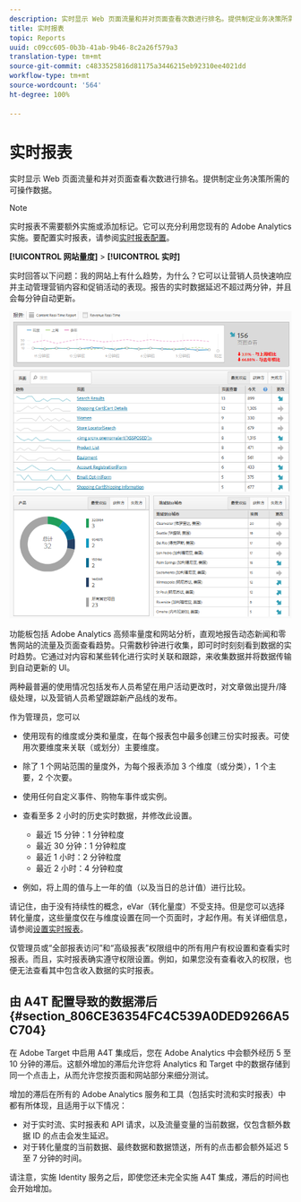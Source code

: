 ```yaml
---
description: 实时显示 Web 页面流量和并对页面查看次数进行排名。提供制定业务决策所需的可操作数据。
title: 实时报表
topic: Reports
uuid: c09cc605-0b3b-41ab-9b46-8c2a26f579a3
translation-type: tm+mt
source-git-commit: c4833525816d81175a3446215eb92310ee4021dd
workflow-type: tm+mt
source-wordcount: '564'
ht-degree: 100%

---
```



# 实时报表

实时显示 Web 页面流量和并对页面查看次数进行排名。提供制定业务决策所需的可操作数据。

>[!NOTE]
>
>实时报表不需要额外实施或添加标记。它可以充分利用您现有的 Adobe Analytics 实施。要配置实时报表，请参阅[实时报表配置](/help/admin/admin/realtime/t-realtime-admin.md)。

**[!UICONTROL 网站量度]** > **[!UICONTROL 实时]**

实时回答以下问题：我的网站上有什么趋势，为什么？它可以让营销人员快速响应并主动管理营销内容和促销活动的表现。报告的实时数据延迟不超过两分钟，并且会每分钟自动更新。

![](assets/report-realtime.png)

功能板包括 Adobe Analytics 高频率量度和网站分析，直观地报告动态新闻和零售网站的流量及页面查看趋势。只需数秒钟进行收集，即可时时刻刻看到数据的实时趋势。它通过对内容和某些转化进行实时关联和跟踪，来收集数据并将数据传输到自动更新的 UI。

两种最普遍的使用情况包括发布人员希望在用户活动更改时，对文章做出提升/降级处理，以及营销人员希望跟踪新产品线的发布。

作为管理员，您可以

* 使用现有的维度或分类和量度，在每个报表包中最多创建三份实时报表。可使用次要维度来关联（或划分）主要维度。
* 除了 1 个网站范围的量度外，为每个报表添加 3 个维度（或分类），1 个主要，2 个次要。
* 使用任何自定义事件、购物车事件或实例。
* 查看至多 2 小时的历史实时数据，并修改此设置。

   * 最近 15 分钟：1 分钟粒度
   * 最近 30 分钟：1 分钟粒度
   * 最近 1 小时：2 分钟粒度
   * 最近 2 小时：4 分钟粒度

* 例如，将上周的值与上一年的值（以及当日的总计值）进行比较。

请记住，由于没有持续性的概念，eVar（转化量度）不受支持。但是您可以选择转化量度，这些量度仅在与维度设置在同一个页面时，才起作用。有关详细信息，请参阅[设置实时报表](/help/admin/admin/realtime/t-realtime-admin.md)。

仅管理员或“全部报表访问”和“高级报表”权限组中的所有用户有权设置和查看实时报表。而且，实时报表确实遵守权限设置。例如，如果您没有查看收入的权限，也便无法查看其中包含收入数据的实时报表。

## 由 A4T 配置导致的数据滞后 {#section_806CE36354FC4C539A0DED9266A5C704}

在 Adobe Target 中启用 A4T 集成后，您在 Adobe Analytics 中会额外经历 5 至 10 分钟的滞后。这额外增加的滞后允许您将 Analytics 和 Target 中的数据存储到同一个点击上，从而允许您按页面和网站部分来细分测试。

增加的滞后在所有的 Adobe Analytics 服务和工具（包括实时流和实时报表）中都有所体现，且适用于以下情况：

* 对于实时流、实时报表和 API 请求，以及流量变量的当前数据，仅包含额外数据 ID 的点击会发生延迟。
* 对于转化量度的当前数据、最终数据和数据馈送，所有的点击都会额外延迟 5 至 7 分钟的时间。

请注意，实施 Identity 服务之后，即使您还未完全实施 A4T 集成，滞后的时间也会开始增加。
